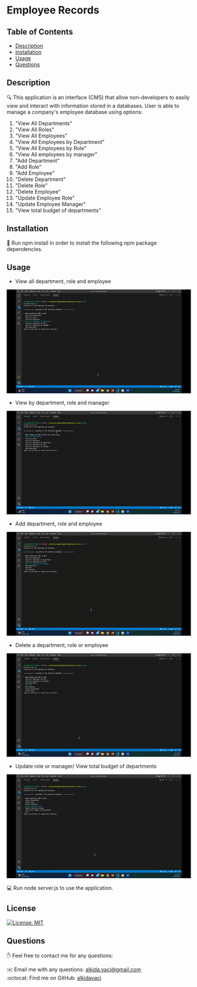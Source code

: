 # Employee Records


  ## Table of Contents
  - [Description](#description)
  - [Installation](#installation)
  - [Usage](#usage)
  - [Questions](#Questions)
  

  ## Description
  🔍 This application is an interface (CMS) that allow non-developers to easily view and interact with information stored in a databases. User is able to manage a company's employee database using options: 
   1. "View All Departments"
   2. "View All Roles"
   3. "View All Employees"
   4. "View All Employees by Department"
   5. "View All Employees by Role"
   6. "View All employees by manager"
   7. "Add Department"
   8. "Add Role"
   9. "Add Employee"
   10. "Delete Department"
   11. "Delete Role"
   12. "Delete Employee"
   13. "Update Employee Role"
   14. "Update Employee Manager"
   15. "View total budget of departments"
                
  
  ## Installation
  💾 Run npm install in order to install the following npm package dependencies.
    

  
  ## Usage

  - View all department, role and employee 

  ![add](./assets/gif/view_by.gif)<br>

  - View by department, role and manager 

  ![add](./assets/gif/view_all.gif)<br>

  - Add department, role and employee 

  ![add](./assets/gif/add.gif)

  - Delete a department, role or employee  

  ![add](./assets/gif/delete.gif)<br>

  - Update role or manager/ View total budget of departments

  ![add](./assets/gif/update_and_total_salary.gif)<br>



  💻 Run node server.js to use the application.
    

  ## License 
  [![License: MIT](https://img.shields.io/badge/License-MIT-yellow.svg)](https://opensource.org/licenses/MIT)
    
     
  ## Questions
  ✋ Feel free to contact me for any questions:<br>
  
  ✉️ Email me with any questions: [alkida.vaci@gmail.com](alkida.vaci@gmail.com)<br>
  :octocat: Find me on GitHub: [alkidavaci](https://github.com/alkidavaci)
